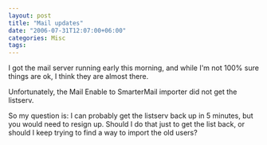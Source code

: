 ```yaml
---
layout: post
title: "Mail updates"
date: "2006-07-31T12:07:00+06:00"
categories: Misc 
tags: 
---
```


I got the mail server running early this morning, and while I'm not 100% sure things are ok, I think they are almost there.

Unfortunately, the Mail Enable to SmarterMail importer did not get the listserv. 

So my question is: I can probably get the listserv back up in 5 minutes, but you would need to resign up. Should I do that just to get the list back, or should I keep trying to find a way to import the old users?